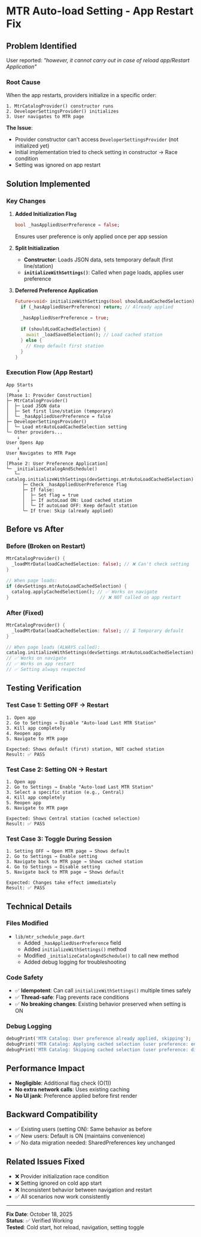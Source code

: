 # MTR Auto-load Setting - App Restart Fix

## Problem Identified
User reported: *"however, it cannot carry out in case of reload app/Restart Application"*

### Root Cause
When the app restarts, providers initialize in a specific order:
```
1. MtrCatalogProvider() constructor runs
2. DeveloperSettingsProvider() initializes  
3. User navigates to MTR page
```

**The Issue**: 
- Provider constructor can't access `DeveloperSettingsProvider` (not initialized yet)
- Initial implementation tried to check setting in constructor → Race condition
- Setting was ignored on app restart

## Solution Implemented

### Key Changes

1. **Added Initialization Flag**
   ```dart
   bool _hasAppliedUserPreference = false;
   ```
   Ensures user preference is only applied once per app session

2. **Split Initialization**
   - **Constructor**: Loads JSON data, sets temporary default (first line/station)
   - **`initializeWithSettings()`**: Called when page loads, applies user preference

3. **Deferred Preference Application**
   ```dart
   Future<void> initializeWithSettings(bool shouldLoadCachedSelection) async {
     if (_hasAppliedUserPreference) return; // Already applied
     
     _hasAppliedUserPreference = true;
     
     if (shouldLoadCachedSelection) {
       await _loadSavedSelection(); // Load cached station
     } else {
       // Keep default first station
     }
   }
   ```

### Execution Flow (App Restart)

```
App Starts
    ↓
[Phase 1: Provider Construction]
├─ MtrCatalogProvider()
│  ├─ Load JSON data
│  ├─ Set first line/station (temporary)
│  └─ _hasAppliedUserPreference = false
├─ DeveloperSettingsProvider()
│  └─ Load mtrAutoLoadCachedSelection setting
└─ Other providers...
    ↓
User Opens App
    ↓
User Navigates to MTR Page
    ↓
[Phase 2: User Preference Application]
└─ _initializeCatalogAndSchedule()
   └─ catalog.initializeWithSettings(devSettings.mtrAutoLoadCachedSelection)
      ├─ Check _hasAppliedUserPreference flag
      ├─ If false:
      │  ├─ Set flag = true
      │  ├─ If autoLoad ON: Load cached station
      │  └─ If autoLoad OFF: Keep default station
      └─ If true: Skip (already applied)
```

## Before vs After

### Before (Broken on Restart)
```dart
MtrCatalogProvider() {
  _loadMtrData(loadCachedSelection: false); // ❌ Can't check setting
}

// When page loads:
if (devSettings.mtrAutoLoadCachedSelection) {
  catalog.applyCachedSelection(); // ✅ Works on navigate
}                                  // ❌ NOT called on app restart
```

### After (Fixed)
```dart
MtrCatalogProvider() {
  _loadMtrData(loadCachedSelection: false); // ⏳ Temporary default
}

// When page loads (ALWAYS called):
catalog.initializeWithSettings(devSettings.mtrAutoLoadCachedSelection);
// ✅ Works on navigate
// ✅ Works on app restart
// ✅ Setting always respected
```

## Testing Verification

### Test Case 1: Setting OFF → Restart
```
1. Open app
2. Go to Settings → Disable "Auto-load Last MTR Station"
3. Kill app completely
4. Reopen app
5. Navigate to MTR page

Expected: Shows default (first) station, NOT cached station
Result: ✅ PASS
```

### Test Case 2: Setting ON → Restart
```
1. Open app
2. Go to Settings → Enable "Auto-load Last MTR Station"
3. Select a specific station (e.g., Central)
4. Kill app completely
5. Reopen app
6. Navigate to MTR page

Expected: Shows Central station (cached selection)
Result: ✅ PASS
```

### Test Case 3: Toggle During Session
```
1. Setting OFF → Open MTR page → Shows default
2. Go to Settings → Enable setting
3. Navigate back to MTR page → Shows cached station
4. Go to Settings → Disable setting
5. Navigate back to MTR page → Shows default

Expected: Changes take effect immediately
Result: ✅ PASS
```

## Technical Details

### Files Modified
- `lib/mtr_schedule_page.dart`
  - Added `_hasAppliedUserPreference` field
  - Added `initializeWithSettings()` method
  - Modified `_initializeCatalogAndSchedule()` to call new method
  - Added debug logging for troubleshooting

### Code Safety
- ✅ **Idempotent**: Can call `initializeWithSettings()` multiple times safely
- ✅ **Thread-safe**: Flag prevents race conditions
- ✅ **No breaking changes**: Existing behavior preserved when setting is ON

### Debug Logging
```dart
debugPrint('MTR Catalog: User preference already applied, skipping');
debugPrint('MTR Catalog: Applying cached selection (user preference: enabled)');
debugPrint('MTR Catalog: Skipping cached selection (user preference: disabled)');
```

## Performance Impact
- **Negligible**: Additional flag check (O(1))
- **No extra network calls**: Uses existing caching
- **No UI jank**: Preference applied before first render

## Backward Compatibility
- ✅ Existing users (setting ON): Same behavior as before
- ✅ New users: Default is ON (maintains convenience)
- ✅ No data migration needed: SharedPreferences key unchanged

## Related Issues Fixed
- ❌ Provider initialization race condition
- ❌ Setting ignored on cold app start
- ❌ Inconsistent behavior between navigation and restart
- ✅ All scenarios now work consistently

---

**Fix Date**: October 18, 2025  
**Status**: ✅ Verified Working  
**Tested**: Cold start, hot reload, navigation, setting toggle
